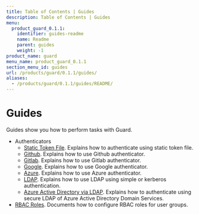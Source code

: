 ```yaml
---
title: Table of Contents | Guides
description: Table of Contents | Guides
menu:
  product_guard_0.1.1:
    identifier: guides-readme
    name: Readme
    parent: guides
    weight: -1
product_name: guard
menu_name: product_guard_0.1.1
section_menu_id: guides
url: /products/guard/0.1.1/guides/
aliases:
  - /products/guard/0.1.1/guides/README/
---
```


# Guides

Guides show you how to perform tasks with Guard.

- Authenticators
  - [Static Token File](/products/guard/0.1.1/guides/authenticator/static_token_file). Explains how to authenticate using static token file.
  - [Github](/products/guard/0.1.1/guides/authenticator/github). Explains how to use Github authenticator.
  - [Gitlab](/products/guard/0.1.1/guides/authenticator/gitlab). Explains how to use Gitlab authenticator.
  - [Google](/products/guard/0.1.1/guides/authenticator/google). Explains how to use Google authenticator.
  - [Azure](/products/guard/0.1.1/guides/authenticator/azure). Explains how to use Azure authenticator.
  - [LDAP](/products/guard/0.1.1/guides/authenticator/ldap). Explains how to use LDAP using simple or kerberos authentication.
  - [Azure Active Directory via LDAP](/products/guard/0.1.1/guides/authenticator/ldap_azure). Explains how to authenticate using secure LDAP of Azure Active Directory Domain Services.
- [RBAC Roles](/products/guard/0.1.1/guides/rbac). Documents how to configure RBAC roles for user groups.
